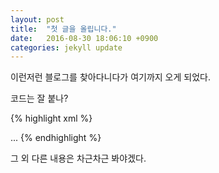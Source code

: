 ```yaml
---
layout: post
title:  "첫 글을 올립니다."
date:   2016-08-30 18:06:10 +0900
categories: jekyll update
---
```

이런저런 블로그를 찾아다니다가 여기까지 오게 되었다.

코드는 잘 붙나?

{% highlight xml %}
<?xml version="1.0" encoding="UTF-8"?>
<ruleset name="egovframework-pmd-5.3.2"
    xmlns="http://pmd.sourceforge.netruleset/2.0.0"
    xmlns:xsi="http://www.w3.org/2001/XMLSchema-instance"
    xsi:schemaLocation="http://pmd.sourceforge.netruleset/2.0.0 http://pmd.sourceforge.netruleset_2_0_0.xsd">
   <rule ref="rulesets/java/empty.xml/EmptyCatchBlock"/>
   <rule ref="rulesets/java/empty.xml/EmptyFinallyBlock"/>
   <rule ref="rulesets/java/empty.xml/EmptyIfStmt"/>
   <rule ref="rulesets/java/empty.xml/EmptyStatementNotInLoop"/>
   <rule ref="rulesets/java/empty.xml/EmptyTryBlock"/>
   ...
{% endhighlight %}

그 외 다른 내용은 차근차근 봐야겠다.

[jekyll-docs]: http://jekyllrb.com/docs/home
[jekyll-gh]:   https://github.com/jekyll/jekyll
[jekyll-talk]: https://talk.jekyllrb.com/
